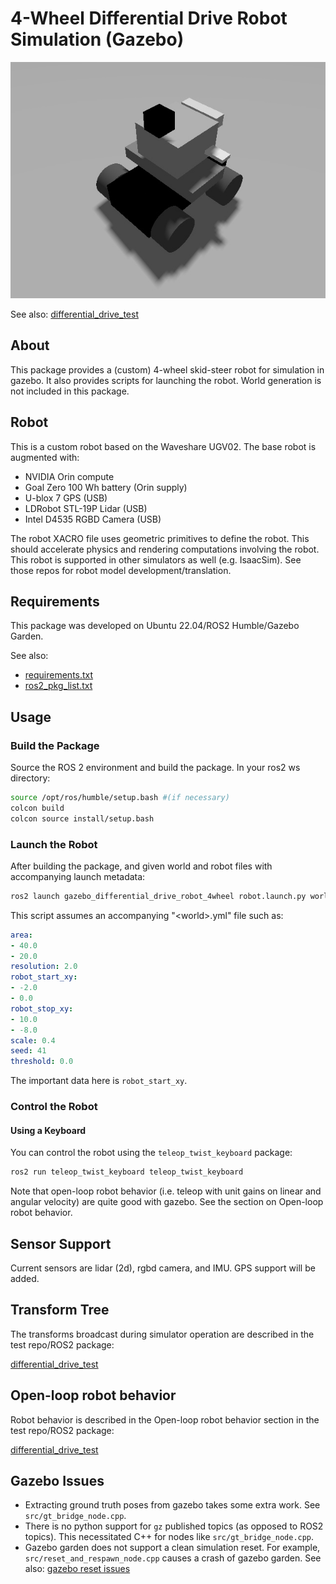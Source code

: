 # 4-Wheel Differential Drive Robot Simulation (Gazebo)

![selfie](rgb_image.jpg)

See also:
[differential_drive_test](https://github.com/StuartGJohnson/differential_drive_test)

## About

This package provides a (custom) 4-wheel skid-steer robot for simulation in gazebo. 
It also provides scripts for launching the robot. World generation is not included
in this package.

## Robot
This is a custom robot based on the Waveshare UGV02. The base robot is augmented with:
- NVIDIA Orin compute
- Goal Zero 100 Wh battery (Orin supply)
- U-blox 7 GPS (USB)
- LDRobot STL-19P Lidar (USB)
- Intel D4535 RGBD Camera (USB)

The robot XACRO file uses geometric primitives to define the robot. This should accelerate physics and rendering computations involving the robot. This robot is supported in other simulators as well (e.g. IsaacSim). See those repos for robot model development/translation.

## Requirements

This package was developed on Ubuntu 22.04/ROS2 Humble/Gazebo Garden.

See also:
- [requirements.txt](requirements.txt)
- [ros2_pkg_list.txt](ros2_pkg_list.txt)

## Usage

### Build the Package

Source the ROS 2 environment and build the package. In your ros2 ws directory:

```bash
source /opt/ros/humble/setup.bash #(if necessary)
colcon build
colcon source install/setup.bash
```

### Launch the Robot

After building the package, and given world and robot files with accompanying launch metadata:

```bash
ros2 launch gazebo_differential_drive_robot_4wheel robot.launch.py world:=<world>.sdf robot:=<robot>.xacro
```

This script assumes an accompanying "\<world\>.yml" file such as:

```yml
area:
- 40.0
- 20.0
resolution: 2.0
robot_start_xy:
- -2.0
- 0.0
robot_stop_xy:
- 10.0
- -8.0
scale: 0.4
seed: 41
threshold: 0.0
```

The important data here is `robot_start_xy`.

### Control the Robot

#### Using a Keyboard

You can control the robot using the ```teleop_twist_keyboard``` package:

```bash
ros2 run teleop_twist_keyboard teleop_twist_keyboard
```
Note that open-loop robot behavior (i.e. teleop with unit gains on linear and angular velocity) are quite good with gazebo. See the section on Open-loop robot behavior.

## Sensor Support

Current sensors are lidar (2d), rgbd camera, and IMU. GPS support will be added.

## Transform Tree

The transforms broadcast during simulator operation are described in the test repo/ROS2 package:

[differential_drive_test](https://github.com/StuartGJohnson/differential_drive_test)

## Open-loop robot behavior

Robot behavior is described in the Open-loop robot behavior section in the test repo/ROS2 package:

[differential_drive_test](https://github.com/StuartGJohnson/differential_drive_test)

## Gazebo Issues
- Extracting ground truth poses from gazebo takes some extra work. See `src/gt_bridge_node.cpp`.
- There is no python support for `gz` published topics (as opposed to ROS2 topics). This necessitated C++ for nodes like `src/gt_bridge_node.cpp`.
- Gazebo garden does not support a clean simulation reset. For example, `src/reset_and_respawn_node.cpp` causes a crash of gazebo garden. See also: [gazebo reset issues](https://github.com/gazebosim/gz-sim/issues/1107)